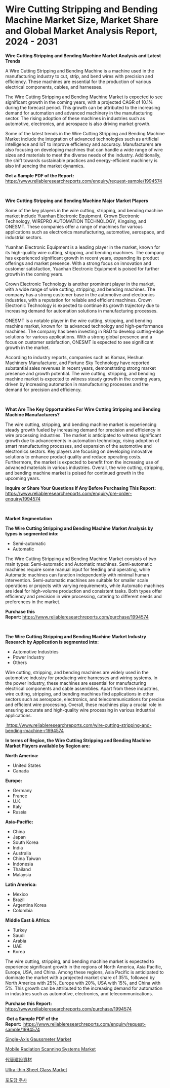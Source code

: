 <p><h1>Wire Cutting Stripping and Bending Machine Market Size, Market Share and Global Market Analysis Report, 2024 - 2031</h1></p><p><strong>Wire Cutting Stripping and Bending Machine Market Analysis and Latest Trends</strong></p>
<p><p>A Wire Cutting Stripping and Bending Machine is a machine used in the manufacturing industry to cut, strip, and bend wires with precision and efficiency. These machines are essential for the production of various electrical components, cables, and harnesses.</p><p>The Wire Cutting Stripping and Bending Machine Market is expected to see significant growth in the coming years, with a projected CAGR of 10.1% during the forecast period. This growth can be attributed to the increasing demand for automation and advanced machinery in the manufacturing sector. The rising adoption of these machines in industries such as automotive, electronics, and aerospace is also driving market growth.</p><p>Some of the latest trends in the Wire Cutting Stripping and Bending Machine Market include the integration of advanced technologies such as artificial intelligence and IoT to improve efficiency and accuracy. Manufacturers are also focusing on developing machines that can handle a wide range of wire sizes and materials to meet the diverse needs of the industry. Additionally, the shift towards sustainable practices and energy-efficient machinery is also influencing the market dynamics.</p></p>
<p><strong>Get a Sample PDF of the Report:&nbsp;</strong> <a href="https://www.reliableresearchreports.com/enquiry/request-sample/1994574">https://www.reliableresearchreports.com/enquiry/request-sample/1994574</a></p>
<p>&nbsp;</p>
<p><strong>Wire Cutting Stripping and Bending Machine Major Market Players</strong></p>
<p><p>Some of the key players in the wire cutting, stripping, and bending machine market include Yuanhan Electronic Equipment, Crown Electronic Technology, WIREPRO AUTOMATION TECHNOLOGY, Kingsing, and ONESMT. These companies offer a range of machines for various applications such as electronics manufacturing, automotive, aerospace, and industrial sectors.</p><p>Yuanhan Electronic Equipment is a leading player in the market, known for its high-quality wire cutting, stripping, and bending machines. The company has experienced significant growth in recent years, expanding its product offerings and market presence. With a strong focus on innovation and customer satisfaction, Yuanhan Electronic Equipment is poised for further growth in the coming years.</p><p>Crown Electronic Technology is another prominent player in the market, with a wide range of wire cutting, stripping, and bending machines. The company has a strong customer base in the automotive and electronics industries, with a reputation for reliable and efficient machines. Crown Electronic Technology is expected to continue its growth trajectory due to increasing demand for automation solutions in manufacturing processes.</p><p>ONESMT is a notable player in the wire cutting, stripping, and bending machine market, known for its advanced technology and high-performance machines. The company has been investing in R&D to develop cutting-edge solutions for various applications. With a strong global presence and a focus on customer satisfaction, ONESMT is expected to see significant growth in the market.</p><p>According to industry reports, companies such as Komax, Heshun Machinery Manufacturer, and Fortune Sky Technology have reported substantial sales revenues in recent years, demonstrating strong market presence and growth potential. The wire cutting, stripping, and bending machine market is expected to witness steady growth in the coming years, driven by increasing automation in manufacturing processes and the demand for precision and efficiency.</p></p>
<p>&nbsp;</p>
<p><strong>What Are The Key Opportunities For Wire Cutting Stripping and Bending Machine Manufacturers?</strong></p>
<p><p>The wire cutting, stripping, and bending machine market is experiencing steady growth fueled by increasing demand for precision and efficiency in wire processing industries. The market is anticipated to witness significant growth due to advancements in automation technology, rising adoption of smart manufacturing processes, and expansion of the automotive and electronics sectors. Key players are focusing on developing innovative solutions to enhance product quality and reduce operating costs. Furthermore, the market is expected to benefit from the increasing use of advanced materials in various industries. Overall, the wire cutting, stripping, and bending machine market is poised for continued growth in the upcoming years.</p></p>
<p><strong>Inquire or Share Your Questions If Any Before Purchasing This Report:</strong> <a href="https://www.reliableresearchreports.com/enquiry/pre-order-enquiry/1994574">https://www.reliableresearchreports.com/enquiry/pre-order-enquiry/1994574</a></p>
<p>&nbsp;</p>
<p><strong>Market Segmentation</strong></p>
<p><strong>The Wire Cutting Stripping and Bending Machine Market Analysis by types is segmented into:</strong></p>
<p><ul><li>Semi-automatic</li><li>Automatic</li></ul></p>
<p><p>The Wire Cutting Stripping and Bending Machine Market consists of two main types: Semi-automatic and Automatic machines. Semi-automatic machines require some manual input for feeding and operating, while Automatic machines can function independently with minimal human intervention. Semi-automatic machines are suitable for smaller scale operations or projects with varying requirements, while Automatic machines are ideal for high-volume production and consistent tasks. Both types offer efficiency and precision in wire processing, catering to different needs and preferences in the market.</p></p>
<p><strong>Purchase this Report:&nbsp;</strong><a href="https://www.reliableresearchreports.com/purchase/1994574">https://www.reliableresearchreports.com/purchase/1994574</a></p>
<p>&nbsp;</p>
<p><strong>The Wire Cutting Stripping and Bending Machine Market Industry Research by Application is segmented into:</strong></p>
<p><ul><li>Automotive Industries</li><li>Power Industry</li><li>Others</li></ul></p>
<p><p>Wire cutting, stripping, and bending machines are widely used in the automotive industry for producing wire harnesses and wiring systems. In the power industry, these machines are essential for manufacturing electrical components and cable assemblies. Apart from these industries, wire cutting, stripping, and bending machines find applications in other sectors such as aerospace, electronics, and telecommunications for precise and efficient wire processing. Overall, these machines play a crucial role in ensuring accurate and high-quality wire processing in various industrial applications.</p></p>
<p><a href="https://www.reliableresearchreports.com/wire-cutting-stripping-and-bending-machine-r1994574">&nbsp;https://www.reliableresearchreports.com/wire-cutting-stripping-and-bending-machine-r1994574</a></p>
<p><strong>In terms of Region, the Wire Cutting Stripping and Bending Machine Market Players available by Region are:</strong></p>
<p>
    <p> <strong> North America: </strong>
        <ul>
            <li>United States</li>
            <li>Canada</li>
        </ul>
        </p> 
    <p> <strong> Europe: </strong>
        <ul>
            <li>Germany</li>
            <li>France</li>
            <li>U.K.</li>
            <li>Italy</li>
            <li>Russia</li>
        </ul>
        </p> 
    <p> <strong> Asia-Pacific: </strong>
        <ul>
            <li>China</li>
            <li>Japan</li>
            <li>South Korea</li>
            <li>India</li>
            <li>Australia</li>
            <li>China Taiwan</li>
            <li>Indonesia</li>
            <li>Thailand</li>
            <li>Malaysia</li>
        </ul>
        </p> 
    <p> <strong> Latin America: </strong>
        <ul>
            <li>Mexico</li>
            <li>Brazil</li>
            <li>Argentina Korea</li>
            <li>Colombia</li>
        </ul>
        </p> 
    <p> <strong> Middle East & Africa: </strong>
        <ul>
            <li>Turkey</li>
            <li>Saudi</li>
            <li>Arabia</li>
            <li>UAE</li>
            <li>Korea</li>
        </ul>
    </p>
    </p>
<p><p>The wire cutting, stripping, and bending machine market is expected to experience significant growth in the regions of North America, Asia Pacific, Europe, USA, and China. Among these regions, Asia Pacific is anticipated to dominate the market with a projected market share of 35%, followed by North America with 25%, Europe with 20%, USA with 15%, and China with 5%. This growth can be attributed to the increasing demand for automation in industries such as automotive, electronics, and telecommunications.</p></p>
<p><strong>Purchase this Report: </strong><a href="https://www.reliableresearchreports.com/purchase/1994574">https://www.reliableresearchreports.com/purchase/1994574</a></p>
<p>&nbsp;<strong>Get a Sample PDF of the Report:&nbsp;&nbsp;</strong><a href="https://www.reliableresearchreports.com/enquiry/request-sample/1994574">https://www.reliableresearchreports.com/enquiry/request-sample/1994574</a></p>
<p><strong></strong></p>
<p><p><a href="https://github.com/timeliteaut/Market-Research-Report-List-2/blob/main/single-axis-gaussmeter-market.md">Single-Axis Gaussmeter Market</a></p><p><a href="https://github.com/seekum/Market-Research-Report-List-2/blob/main/mobile-radiation-scanning-systems-market.md">Mobile Radiation Scanning Systems Market</a></p><p><a href="https://github.com/bevdtkn4419963/Market-Research-Report-List-1/blob/main/199356145881.md">代替建設資材</a></p><p><a href="https://issuu.com/reportprime-2/docs/ultra-thin-sheet-glass-market-size-2030.pptx">Ultra-thin Sheet Glass Market</a></p><p><a href="https://github.com/durgin521/Market-Research-Report-List-1/blob/main/520825741745.md">포도당 주사</a></p></p>
